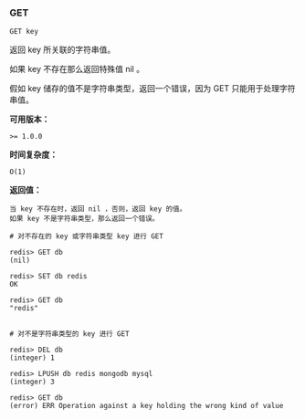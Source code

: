 ### GET

```text
GET key
```
返回 key 所关联的字符串值。

如果 key 不存在那么返回特殊值 nil 。

假如 key 储存的值不是字符串类型，返回一个错误，因为 GET 只能用于处理字符串值。

**可用版本：**

    >= 1.0.0
    
**时间复杂度：**

    O(1)
    
**返回值：**

    当 key 不存在时，返回 nil ，否则，返回 key 的值。
    如果 key 不是字符串类型，那么返回一个错误。

```text
# 对不存在的 key 或字符串类型 key 进行 GET

redis> GET db
(nil)

redis> SET db redis
OK

redis> GET db
"redis"


# 对不是字符串类型的 key 进行 GET

redis> DEL db
(integer) 1

redis> LPUSH db redis mongodb mysql
(integer) 3

redis> GET db
(error) ERR Operation against a key holding the wrong kind of value
```
